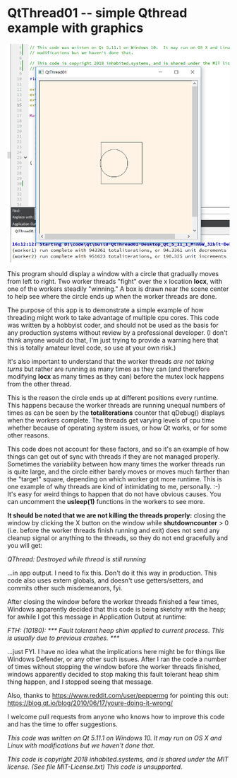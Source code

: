 # QtThread01 -- simple Qthread example with graphics

![QtThread01](/QtThread01.png)

This program should display a window with a circle that gradually moves
from left to right.  Two worker threads "fight" over the x location **locx**, with
one of the workers steadily "winning."  A box is drawn near the scene center to help
see where the circle ends up when the worker threads are done.

The purpose of this app is to demonstrate a simple example of how threading might
work to take advantage of multiple cpu cores.  This code was written by a hobbyist coder,
and should not be used as the basis for any production systems without review by a
professional developer. (I don't think anyone would do that, I'm just trying
to provide a warning here that this is totally amateur level code, so use at your own risk.)

It's also important to understand that the worker threads *are not taking turns* but rather
are running as many times as they can (and therefore modifying **locx** as many times as they
can) before the mutex lock happens from the other thread.

This is the reason the circle ends up at different positions every runtime.  This happens
because the worker threads are running unequal numbers of times as can be seen by the
**totaliterations** counter that qDebug() displays when the workers complete.  The threads
get varying levels of cpu time whether because of operating system issues, or how Qt works,
or for some other reasons.

This code does not account for these factors, and so it's an example
of how things can get out of sync with threads if they are not managed properly.  Sometimes
the variability between how many times the worker threads run is quite large, and the circle
either barely moves or moves much farther than the "target" square, depending on which
worker got more runtime.  This is one example of why threads are kind of intimidating to me,
personally. :-)  It's easy for weird things to happen that do not have obvious causes.  You can
uncomment the **usleep(1)** functions in the workers to see more.

**It should be noted that we are not killing the threads properly:** closing the window
by clicking the X button on the window while **shutdowncounter** > 0 (i.e. before the
worker threads finish running and exit) does not send any cleanup signal or anything to
the threads, so they do not end gracefully and you will get:

_QThread: Destroyed while thread is still running_

...in app output.  I need to fix this.  Don't do it this way in production.  This code also uses
extern globals, and doesn't use getters/setters, and commits other such misdemeanors, fyi.

After closing the window before the worker threads finished a few times, Windows apparently
decided that this code is being sketchy with the heap; for awhile I got this message in
Application Output at runtime:

_FTH: (10180): *** Fault tolerant heap shim applied to current process. This is usually due to previous crashes. ***_

...just FYI.  I have no idea what the implications here might be for things like Windows Defender, or
any other such issues.  After I ran the code a number of times without stopping the window
before the worker threads finished, windows apparently decided to stop making this fault
tolerant heap shim thing happen, and I stopped seeing that message.

Also, thanks to https://www.reddit.com/user/peppermg for pointing this out:
https://blog.qt.io/blog/2010/06/17/youre-doing-it-wrong/

I welcome pull requests from anyone who knows how to improve this code and has the time to offer suggestions.

*This code was written on Qt 5.11.1 on Windows 10.  It may run on OS X and Linux with modifications but we haven't done that.*

*This code is copyright 2018 inhabited.systems, and is shared under the MIT license. (See file MIT-License.txt)  This code is unsupported.*

